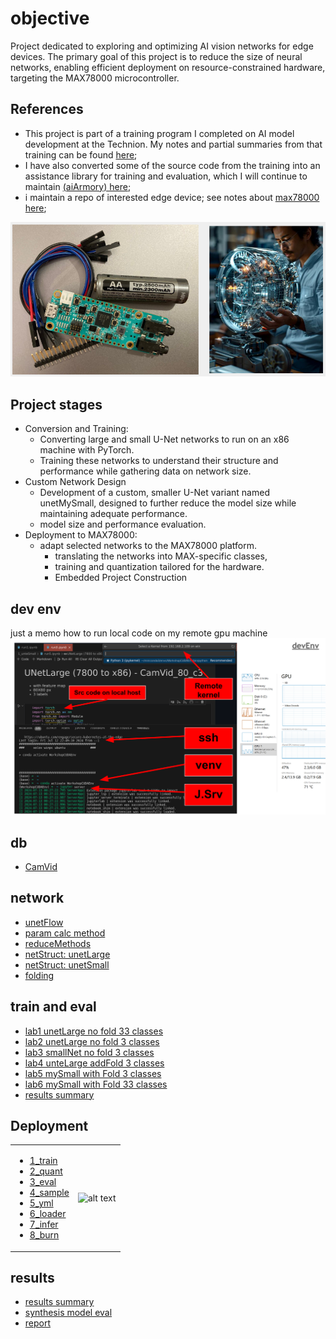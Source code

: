 # objective

Project dedicated to exploring and optimizing AI vision networks for edge devices. The primary goal of this project is to reduce the size of neural networks, enabling efficient deployment on resource-constrained hardware, targeting the MAX78000 microcontroller.


## References
* This project is part of a training program I completed on AI model development at the Technion. My notes and partial summaries from that training can be found [here](./https://solerom.github.io/solai/readme.html);
* I have also converted some of the source code from the training into an assistance library for training and evaluation, which I will continue to maintain [(aiArmory) here](https://github.com/SOLEROM/aiArmory);
* i maintain a repo of interested edge device; see notes about [max78000 here](https://github.com/SOLEROM/tinyai/blob/main/41_bords/max/readme.md);

![alt text](image.png)

## Project stages
* Conversion and Training: 
    * Converting large and small U-Net networks to run on an x86 machine with PyTorch. 
    * Training these networks to understand their structure and performance while gathering data on network size.
* Custom Network Design
    * Development of a custom, smaller U-Net variant named unetMySmall, designed to further reduce the model size while maintaining adequate performance.
    * model size and performance evaluation.
* Deployment to MAX78000: 
    * adapt selected networks to the MAX78000 platform. 
        * translating the networks into MAX-specific classes,
        * training and quantization tailored for the hardware.
        * Embedded Project Construction


## dev env
just a memo how to run local code on my remote gpu machine
![](../0_devEnv/image.png)

## db
* [CamVid](./db/readme.md)

## network
* [unetFlow](./networks/unetFlow.md)
* [param calc method](./networks/modelSizeParams.md)
* [reduceMethods](./networks/small1.md)
* [netStruct: unetLarge](./networks/summary_largeNet.md)
* [netStruct: unetSmall](./networks/summary_mysmall.md)
* [folding](./folding/readme.md)

## train and eval
* [lab1 unetLarge no fold 33 classes](./code86/run1.ipynb)
* [lab2 unetLarge no fold 3  classes](./code86/run2.ipynb)
* [lab3 smallNet  no fold 3  classes](./code86/run3.ipynb)
* [lab4 unteLarge addFold 3  classes](./code86/run4.ipynb)
* [lab5 mySmall with Fold 3  classes](./code86/run5.ipynb)
* [lab6 mySmall with Fold 33 classes](./code86/run6.ipynb)
* [results summary](./results/readme.md)


## Deployment

<table>
  <tr>
    <td>
      <ul>
        <li><a href="./4max/1_train.md">1_train</a></li>
        <li><a href="./4max/2_quant.md">2_quant</a></li>
        <li><a href="./4max/3_eval.md">3_eval</a></li>
        <li><a href="./4max/4_sample.md">4_sample</a></li>
        <li><a href="./4max/5_yml.md">5_yml</a></li>
        <li><a href="./4max/6_loader.md">6_loader</a></li>
        <li><a href="./4max/7_infer.md">7_infer</a></li>
        <li><a href="./4max/8_burn.md">8_burn</a></li>
      </ul>
    </td>
    <td>
      <img src="https://raw.githubusercontent.com/analogdevicesinc/ai8x-training/develop/docs/DevelopmentFlow.png" alt="alt text" width="500">
    </td>
  </tr>
</table>

## results

* [results summary](./results/readme.md)
* [synthesis model eval ](./code86/qNetEval.ipynb)
* [report](./results/report.md)